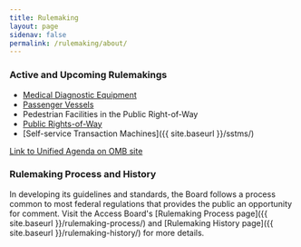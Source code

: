 ```yaml
---
title: Rulemaking
layout: page
sidenav: false
permalink: /rulemaking/about/
---
```


### Active and Upcoming Rulemakings
* [Medical Diagnostic Equipment](https://www.regulations.gov/docket/ATBCB-2022-0002)
* [Passenger Vessels](https://www.access-board.gov/pvag/)
* Pedestrian Facilities in the Public Right-of-Way
* [Public Rights-of-Way](https://www.access-board.gov/prowag/)
* [Self-service Transaction Machines]({{ site.baseurl }}/sstms/)

[Link to Unified Agenda on OMB site](https://www.reginfo.gov/public/do/eAgendaMain?operation=OPERATION_GET_AGENCY_RULE_LIST&currentPub=true&agencyCode=&showStage=active&agencyCd=3014&csrf_token=4477D73C38800DD64CF55ADB1768D8D45A731BE31E15AB2A267391786B5743BB6B29078DCC57BFFFD1D816392F7FE84DBA51)

### Rulemaking Process and History

In developing its guidelines and standards, the Board follows a process common to most federal regulations that provides the public an opportunity for comment. Visit the Access Board's [Rulemaking Process page]({{ site.baseurl }}/rulemaking-process/) and [Rulemaking History page]({{ site.baseurl }}/rulemaking-history/) for more details.
